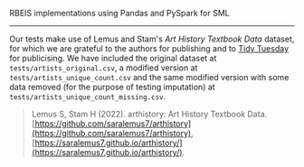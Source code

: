 RBEIS implementations using Pandas and PySpark for SML

---

Our tests make use of Lemus and Stam's _Art History Textbook Data_ dataset, for which we are grateful to the authors for publishing and to [Tidy Tuesday](https://github.com/rfordatascience/tidytuesday/tree/master/data/2023/2023-01-17) for publicising.  We have included the original dataset at `tests/artists_original.csv`, a modified version at `tests/artists_unique_count.csv` and the same modified version with some data removed (for the purpose of testing imputation) at `tests/artists_unique_count_missing.csv`.

> Lemus S, Stam H (2022). arthistory: Art History Textbook Data. [https://github.com/saralemus7/arthistory](https://github.com/saralemus7/arthistory), [https://saralemus7.github.io/arthistory/](https://saralemus7.github.io/arthistory/).
